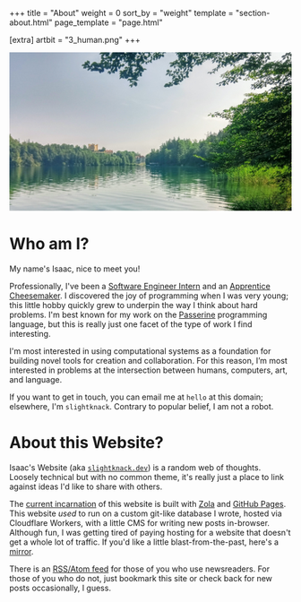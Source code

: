 +++
title = "About"
weight = 0
sort_by = "weight"
template = "section-about.html"
page_template = "page.html"

[extra]
artbit = "3_human.png"
+++

![A trail weaving through the mountains on a cold spring day](/content/path.jpg)

# Who am I?

My name's Isaac, nice to meet you!

Professionally, I've been a [Software Engineer Intern](https://tonari.no) and an [Apprentice Cheesemaker](https://hebervalleyartisancheese.com). I discovered the joy of programming when I was very young; this little hobby quickly grew to underpin the way I think about hard problems. I'm best known for my work on the [Passerine](https://passerine.io) programming language, but this is really just one facet of the type of work I find interesting.

I'm most interested in using computational systems as a foundation for building novel tools for creation and collaboration. For this reason, I’m most interested in problems at the intersection between humans, computers, art, and language.

If you want to get in touch, you can email me at `hello` at this domain; elsewhere, I'm `slightknack`. Contrary to popular belief, I am not a robot.

# About this Website?

Isaac's Website (aka [`slightknack.dev`](https://slightknack.dev)) is a random web of thoughts. Loosely technical but with no common theme, it's really just a place to link against ideas I'd like to share with others.

The [current incarnation](https://github.com/slightknack/slightknack.dev) of this website is built with [Zola](https://getzola.com) and [GitHub Pages](https://github.io). This website _used_ to run on a custom git-like database I wrote, hosted via Cloudflare Workers, with a little CMS for writing new posts in-browser. Although fun, I was getting tired of paying hosting for a website that doesn't get a whole lot of traffic. If you'd like a little blast-from-the-past, here's a [mirror](https://website.slightknack.workers.dev/home).

There is an [RSS/Atom feed](https://slightknack.dev/atom.xml) for those of you who use newsreaders. For those of you who do not, just bookmark this site or check back for new posts occasionally, I guess.
